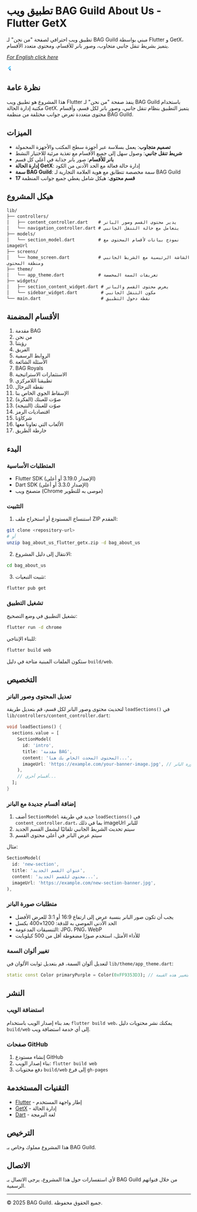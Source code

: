 # تطبيق ويب BAG Guild About Us - Flutter GetX

تطبيق ويب احترافي لصفحة "من نحن" لـ BAG Guild مبني بواسطة Flutter و GetX، يتميز بشريط تنقل جانبي متجاوب، وصور بانر للأقسام، ومحتوى متعدد الأقسام.

*[For English click here](README.md)*

![شعار BAG Guild](web/favicon.png)

## نظرة عامة

هذا المشروع هو تطبيق ويب Flutter ينفذ صفحة "من نحن" لـ BAG Guild باستخدام مكتبة إدارة الحالة GetX. يتميز التطبيق بنظام تنقل جانبي، وصور بانر لكل قسم، وأقسام محتوى متعددة تعرض جوانب مختلفة من منظمة BAG Guild.

## الميزات

- **تصميم متجاوب**: يعمل بسلاسة عبر أجهزة سطح المكتب والأجهزة المحمولة
- **شريط تنقل جانبي**: وصول سهل إلى جميع الأقسام مع تغذية مرئية للاختيار النشط
- **بانر للأقسام**: صور بانر جذابة في أعلى كل قسم
- **إدارة الحالة GetX**: إدارة حالة فعالة مع الحد الأدنى من الكود
- **سمة BAG Guild**: سمة مخصصة تتطابق مع هوية العلامة التجارية لـ BAG Guild
- **17 قسم محتوى**: هيكل شامل يغطي جميع جوانب المنظمة

## هيكل المشروع

```
lib/
├── controllers/
│   ├── content_controller.dart    # يدير محتوى القسم وصور البانر
│   └── navigation_controller.dart # يتعامل مع حالة التنقل الجانبي
├── models/
│   └── section_model.dart         # نموذج بيانات لأقسام المحتوى مع imageUrl
├── screens/
│   └── home_screen.dart           # الشاشة الرئيسية مع الشريط الجانبي ومنطقة المحتوى
├── theme/
│   └── app_theme.dart             # تعريفات السمة المخصصة
├── widgets/
│   ├── section_content_widget.dart # يعرض محتوى القسم والبانر
│   └── sidebar_widget.dart         # مكون التنقل الجانبي
└── main.dart                       # نقطة دخول التطبيق
```

## الأقسام المضمنة

1. مقدمة BAG
2. من نحن
3. رؤيتنا
4. الفريق
5. الروابط الرسمية
6. الأسئلة الشائعة
7. BAG Royals
8. الاستثمارات الاستراتيجية
9. تطبيقنا اللامركزي
10. نقطة الترحال
11. الإسقاط الجوي الخاص بنا
12. صوّت للعبتك (الفكرة)
13. صوّت للعبتك (النتيجة)
14. اقتصاديات الرمز
15. شركاؤنا
16. الألعاب التي تعاونا معها
17. خارطة الطريق

## البدء

### المتطلبات الأساسية

- Flutter SDK (الإصدار 3.19.0 أو أعلى)
- Dart SDK (الإصدار 3.3.0 أو أعلى)
- متصفح ويب (Chrome موصى به للتطوير)

### التثبيت

1. استنساخ المستودع أو استخراج ملف ZIP المقدم:

```bash
git clone <repository-url>
# أو
unzip bag_about_us_flutter_getx.zip -d bag_about_us
```

2. الانتقال إلى دليل المشروع:

```bash
cd bag_about_us
```

3. تثبيت التبعيات:

```bash
flutter pub get
```

### تشغيل التطبيق

تشغيل التطبيق في وضع التصحيح:

```bash
flutter run -d chrome
```

للبناء الإنتاجي:

```bash
flutter build web
```

ستكون الملفات المبنية متاحة في دليل `build/web`.

## التخصيص

### تعديل المحتوى وصور البانر

لتحديث محتوى وصور البانر لكل قسم، قم بتعديل طريقة `loadSections()` في `lib/controllers/content_controller.dart`:

```dart
void loadSections() {
  sections.value = [
    SectionModel(
      id: 'intro',
      title: 'مقدمة BAG',
      content: 'المحتوى المحدث الخاص بك هنا...',
      imageUrl: 'https://example.com/your-banner-image.jpg', // رابط صورة البانر
    ),
    // أقسام أخرى...
  ];
}
```

### إضافة أقسام جديدة مع البانر

1. أضف `SectionModel` جديد في طريقة `loadSections()` في `content_controller.dart`، بما في ذلك imageUrl للبانر
2. سيتم تحديث الشريط الجانبي تلقائيًا ليشمل القسم الجديد
3. سيتم عرض البانر في أعلى محتوى القسم

مثال:
```dart
SectionModel(
  id: 'new-section',
  title: 'عنوان القسم الجديد',
  content: 'محتوى للقسم الجديد...',
  imageUrl: 'https://example.com/new-section-banner.jpg',
),
```

### متطلبات صورة البانر

- يجب أن تكون صور البانر بنسبة عرض إلى ارتفاع 16:9 أو 3:1 للعرض الأفضل
- الحد الأدنى الموصى به للدقة: 1200×400 بكسل
- التنسيقات المدعومة: JPG، PNG، WebP
- للأداء الأمثل، استخدم صورًا مضغوطة أقل من 500 كيلوبايت

### تغيير ألوان السمة

لتعديل ألوان السمة، قم بتعديل ثوابت الألوان في `lib/theme/app_theme.dart`:

```dart
static const Color primaryPurple = Color(0xFF9353D3); // قم بتغيير هذه القيمة
```

## النشر

### استضافة الويب

بعد بناء إصدار الويب باستخدام `flutter build web`، يمكنك نشر محتويات دليل `build/web` إلى أي خدمة استضافة ويب.

### صفحات GitHub

1. إنشاء مستودع GitHub
2. بناء إصدار الويب: `flutter build web`
3. دفع محتويات `build/web` إلى فرع `gh-pages`

## التقنيات المستخدمة

- [Flutter](https://flutter.dev/) - إطار واجهة المستخدم
- [GetX](https://pub.dev/packages/get) - إدارة الحالة
- [Dart](https://dart.dev/) - لغة البرمجة

## الترخيص

هذا المشروع مملوك وخاص بـ BAG Guild.

## الاتصال

لأي استفسارات حول هذا المشروع، يرجى الاتصال بـ BAG Guild من خلال قنواتهم الرسمية.

---

© 2025 BAG Guild. جميع الحقوق محفوظة.
